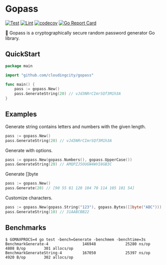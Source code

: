 # Gopass

[![Test](https://github.com/cloudingcity/gopass/workflows/Test/badge.svg)](https://github.com/cloudingcity/gopass/actions?query=workflow%3ATest)
[![Lint](https://github.com/cloudingcity/gopass/workflows/Lint/badge.svg)](https://github.com/cloudingcity/gopass/actions?query=workflow%3ALint)
[![codecov](https://codecov.io/gh/cloudingcity/gopass/branch/main/graph/badge.svg)](https://codecov.io/gh/cloudingcity/gopass)
[![Go Report Card](https://goreportcard.com/badge/github.com/cloudingcity/gopass)](https://goreportcard.com/report/github.com/cloudingcity/gopass)

:key: Gopass is a cryptographically secure random password generator Go library.

## QuickStart

```go
package main

import "github.com/cloudingcity/gopass"

func main() {
	pass := gopass.New()
	pass.GenerateString(20) // vJd3NRrCImrSQf3M1h3A
}
```

## Examples

Generate string contains letters and numbers with the given length.

```go
pass := gopass.New()
pass.GenerateString(20) // vJd3NRrCImrSQf3M1h3A
```

Generate with options.

```go
pass := gopass.New(gopass.Numbers(), gopass.UpperCase())
pass.GenerateString(20) // AMQPZJ5OUGW4WVI8GB3C
```

Generate []byte
```go
pass := gopass.New()
pass.Generate(20) // [90 55 81 120 104 70 114 105 101 54]
```

Customize characters.

```go
pass := gopass.New(gopass.String("123"), gopass.Bytes([]byte("ABC")))
pass.GenerateString(10) // 31AABCBB22
```

## Benchmarks

```console
$ GOMAXPROCS=4 go test -bench=Generate -benchmem -benchtime=3s
BenchmarkGenerate-4               146948             25280 ns/op            4808 B/op        301 allocs/op
BenchmarkGenerateString-4         167050             25397 ns/op            4920 B/op        302 allocs/op
```
